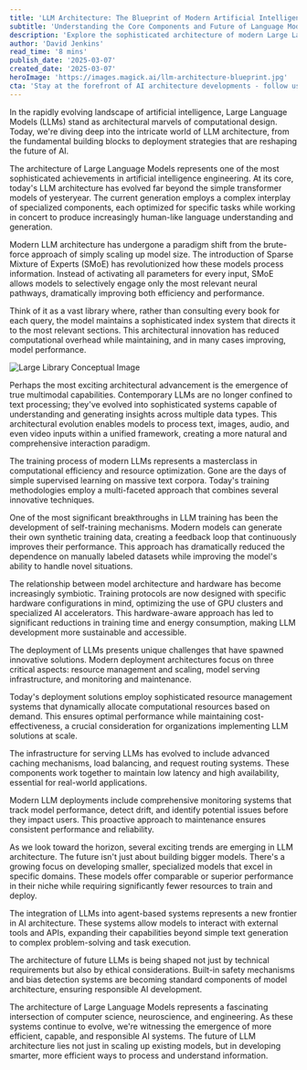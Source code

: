 ```yaml
---
title: 'LLM Architecture: The Blueprint of Modern Artificial Intelligence'
subtitle: 'Understanding the Core Components and Future of Language Model Design'
description: 'Explore the sophisticated architecture of modern Large Language Models (LLMs), from their fundamental building blocks to cutting-edge deployment strategies. Learn how innovations like Sparse Mixture of Experts and multimodal capabilities are reshaping AI''s future, while considering the critical balance between scaling, efficiency, and ethical development.'
author: 'David Jenkins'
read_time: '8 mins'
publish_date: '2025-03-07'
created_date: '2025-03-07'
heroImage: 'https://images.magick.ai/llm-architecture-blueprint.jpg'
cta: 'Stay at the forefront of AI architecture developments - follow us on LinkedIn for regular insights into the evolving world of Large Language Models and artificial intelligence innovation.'
---
```


In the rapidly evolving landscape of artificial intelligence, Large Language Models (LLMs) stand as architectural marvels of computational design. Today, we're diving deep into the intricate world of LLM architecture, from the fundamental building blocks to deployment strategies that are reshaping the future of AI.

The architecture of Large Language Models represents one of the most sophisticated achievements in artificial intelligence engineering. At its core, today's LLM architecture has evolved far beyond the simple transformer models of yesteryear. The current generation employs a complex interplay of specialized components, each optimized for specific tasks while working in concert to produce increasingly human-like language understanding and generation.

Modern LLM architecture has undergone a paradigm shift from the brute-force approach of simply scaling up model size. The introduction of Sparse Mixture of Experts (SMoE) has revolutionized how these models process information. Instead of activating all parameters for every input, SMoE allows models to selectively engage only the most relevant neural pathways, dramatically improving both efficiency and performance.

Think of it as a vast library where, rather than consulting every book for each query, the model maintains a sophisticated index system that directs it to the most relevant sections. This architectural innovation has reduced computational overhead while maintaining, and in many cases improving, model performance.

![Large Library Conceptual Image](https://i.magick.ai/PIXE/1738406187230_magick_img.webp)

Perhaps the most exciting architectural advancement is the emergence of true multimodal capabilities. Contemporary LLMs are no longer confined to text processing; they've evolved into sophisticated systems capable of understanding and generating insights across multiple data types. This architectural evolution enables models to process text, images, audio, and even video inputs within a unified framework, creating a more natural and comprehensive interaction paradigm.

The training process of modern LLMs represents a masterclass in computational efficiency and resource optimization. Gone are the days of simple supervised learning on massive text corpora. Today's training methodologies employ a multi-faceted approach that combines several innovative techniques.

One of the most significant breakthroughs in LLM training has been the development of self-training mechanisms. Modern models can generate their own synthetic training data, creating a feedback loop that continuously improves their performance. This approach has dramatically reduced the dependence on manually labeled datasets while improving the model's ability to handle novel situations.

The relationship between model architecture and hardware has become increasingly symbiotic. Training protocols are now designed with specific hardware configurations in mind, optimizing the use of GPU clusters and specialized AI accelerators. This hardware-aware approach has led to significant reductions in training time and energy consumption, making LLM development more sustainable and accessible.

The deployment of LLMs presents unique challenges that have spawned innovative solutions. Modern deployment architectures focus on three critical aspects: resource management and scaling, model serving infrastructure, and monitoring and maintenance.

Today's deployment solutions employ sophisticated resource management systems that dynamically allocate computational resources based on demand. This ensures optimal performance while maintaining cost-effectiveness, a crucial consideration for organizations implementing LLM solutions at scale.

The infrastructure for serving LLMs has evolved to include advanced caching mechanisms, load balancing, and request routing systems. These components work together to maintain low latency and high availability, essential for real-world applications.

Modern LLM deployments include comprehensive monitoring systems that track model performance, detect drift, and identify potential issues before they impact users. This proactive approach to maintenance ensures consistent performance and reliability.

As we look toward the horizon, several exciting trends are emerging in LLM architecture. The future isn't just about building bigger models. There's a growing focus on developing smaller, specialized models that excel in specific domains. These models offer comparable or superior performance in their niche while requiring significantly fewer resources to train and deploy.

The integration of LLMs into agent-based systems represents a new frontier in AI architecture. These systems allow models to interact with external tools and APIs, expanding their capabilities beyond simple text generation to complex problem-solving and task execution.

The architecture of future LLMs is being shaped not just by technical requirements but also by ethical considerations. Built-in safety mechanisms and bias detection systems are becoming standard components of model architecture, ensuring responsible AI development.

The architecture of Large Language Models represents a fascinating intersection of computer science, neuroscience, and engineering. As these systems continue to evolve, we're witnessing the emergence of more efficient, capable, and responsible AI systems. The future of LLM architecture lies not just in scaling up existing models, but in developing smarter, more efficient ways to process and understand information.